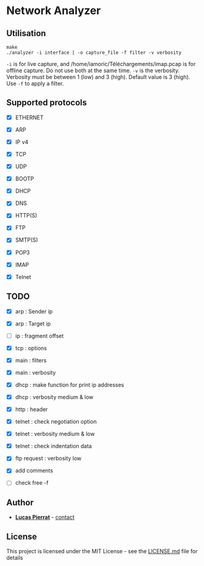 # Network Analyzer

## Utilisation

    make
    ./analyzer -i interface | -o capture_file -f filter -v verbosity

`-i` is for live capture, and /home/iamoric/Téléchargements/imap.pcap is for offline capture. Do not use both at the same time. 
`-v` is the verbosity. Verbosity must be between 1 (low) and 3 (high). Default value is 3 (high). Use `-f` to apply a filter.

## Supported protocols

* [x] ETHERNET
* [x] ARP           
* [x] IP v4         
* [x] TCP
* [x] UDP
* [x] BOOTP
* [x] DHCP
* [x] DNS
* [x] HTTP(S)
* [x] FTP
* [x] SMTP(S)
* [x] POP3
* [x] IMAP
* [x] Telnet


## TODO

* [x] arp : Sender ip
* [x] arp : Target ip
* [ ] ip :  fragment offset
* [x] tcp : options
* [x] main : filters
* [x] main : verbosity
* [x] dhcp : make function for print ip addresses
* [x] dhcp : verbosity medium & low
* [x] http : header
* [x] telnet : check negotiation option
* [x] telnet : verbosity medium & low
* [x] telnet : check indentation data
* [x] ftp request : verbosity low
* [x] add comments
* [ ] check free -f


## Author

* [**Lucas Pierrat**](https://github.com/iAmoric) - [contact](mailto:lucas.pierrat@etu.unistra.fr) 

## License

This project is licensed under the MIT License - see the [LICENSE.md](https://github.com/iAmoric/Network-Analyzer/blob/master/LICENSE) file for details